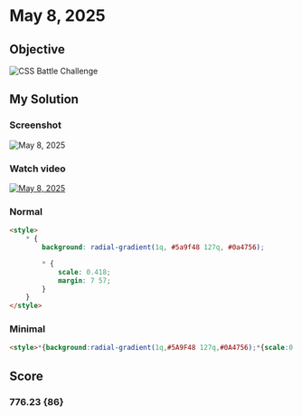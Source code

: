 # May 8, 2025

## Objective

![CSS Battle Challenge](https://firebasestorage.googleapis.com/v0/b/cssbattleapp.appspot.com/o/user%2Fe6YbeBahWNPT7VpE2rE2p85byxa2%2Ftargets%2Ftarget_60qXTrR.png?alt=media)

## My Solution

### Screenshot

![May 8, 2025](https://i.imgur.com/azqQX4H.jpeg)

### Watch video

[![May 8, 2025](https://upload.wikimedia.org/wikipedia/commons/b/b8/YouTube_Logo_2017.svg)](https://youtu.be/PC5dMakJ0MQ)

### Normal

```html
<style>
	* {
		background: radial-gradient(1q, #5a9f48 127q, #0a4756);

		* {
			scale: 0.418;
			margin: 7 57;
		}
	}
</style>
```

### Minimal

```html
<style>*{background:radial-gradient(1q,#5A9F48 127q,#0A4756);*{scale:0.418;margin:7 57
```

## Score

### 776.23 {86}
